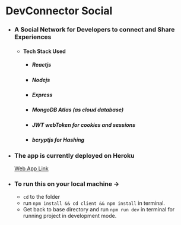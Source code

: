 # DevConnector Social

- ### A Social Network for Developers to connect and Share Experiences

  - #### Tech Stack Used
    - ##### Reactjs
    - ##### Nodejs
    - ##### Express
    - ##### MongoDB Atlas (as cloud database)
    - ##### JWT webToken for cookies and sessions
    - ##### bcryptjs for Hashing

- ### The app is currently deployed on Heroku

  [Web App Link]()

- ### To run this on your local machine ->
  - `cd` to the folder
  - run `npm install && cd client && npm install` in terminal.
  - Get back to base directory and run `npm run dev` in terminal for running project in development mode.
